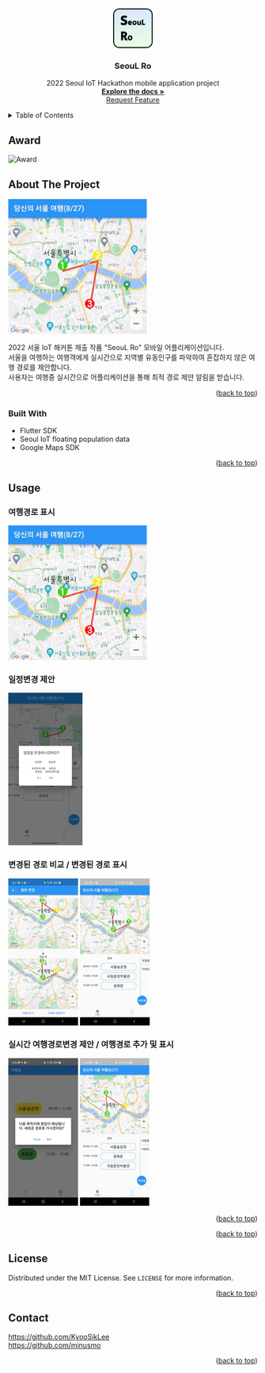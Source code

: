 <!-- Improved compatibility of back to top link: See: https://github.com/othneildrew/Best-README-Template/pull/73 -->
<a name="readme-top"></a>

<!-- PROJECT LOGO -->
<br />
<div align="center">
  <a href="https://github.com/SeoulRo/SeoulRo">
    <img src="readme_assets/team_logo.png" alt="Logo" width="80" height="80">
  </a>

<h3 align="center">SeouL Ro</h3>

  <p align="center">
    2022 Seoul IoT Hackathon mobile application project
    <br />
    <a href="https://github.com/SeoulRo/SeoulRo"><strong>Explore the docs »</strong></a>
    <br />
    <a href="https://github.com/SeoulRo/SeoulRo/issues">Request Feature</a>
  </p>
</div>



<!-- TABLE OF CONTENTS -->
<details>
  <summary>Table of Contents</summary>
  <ol>
	<li><a href="#award">Award</a></li>
    <li>
      <a href="#about-the-project">About The Project</a>
      <ul>
        <li><a href="#built-with">Built With</a></li>
      </ul>
    </li>
    <li><a href="#usage">Usage</a></li>
    <li><a href="#license">License</a></li>
    <li><a href="#contact">Contact</a></li>
  </ol>
</details>



## Award

<img src="./readme_assets/상장.jpg" alt="Award" style="width: 400px;" />

<!-- ABOUT THE PROJECT -->

## About The Project

![서울로](./readme_assets/%EC%97%AC%ED%96%89%EA%B2%BD%EB%A1%9C%ED%91%9C%EC%8B%9C.png)

2022 서울 IoT 해커톤 제출 작품 "SeouL Ro" 모바일 어플리케이션입니다.  
서울을 여행하는 여행객에게 실시간으로 지역별 유동인구를 파악하여 혼잡하지 않은 여행 경로를 제안합니다.  
사용자는 여행중 실시간으로 어플리케이션을 통해 최적 경로 제안 알림을 받습니다.
<p align="right">(<a href="#readme-top">back to top</a>)</p>



### Built With

- Flutter SDK
- Seoul IoT floating population data
- Google Maps SDK

<p align="right">(<a href="#readme-top">back to top</a>)</p>


<!-- USAGE EXAMPLES -->
## Usage
### 여행경로 표시
![여행경로 표시](./readme_assets/여행경로표시.png)  
### 일정변경 제안
![일정변경 제안](./readme_assets/일정변경제안.png)  
### 변경된 경로 비교 / 변경된 경로 표시
![변경된 경로 비교](./readme_assets/%EB%B3%80%EA%B2%BD%EA%B2%BD%EB%A1%9C%EB%B9%84%EA%B5%90.png)
![변경된 경로 표시](./readme_assets/변경된경로표시.png)  
### 실시간 여행경로변경 제안 / 여행경로 추가 및 표시
![실시간 여행경로변경 제안](./readme_assets/실시간여행경로변경제안.png)
![여행경로 추가 및 표시](./readme_assets/여행경로추가및표시.png)  
<p align="right">(<a href="#readme-top">back to top</a>)</p>


<p align="right">(<a href="#readme-top">back to top</a>)</p>

<!-- LICENSE -->
## License

Distributed under the MIT License. See `LICENSE` for more information.

<p align="right">(<a href="#readme-top">back to top</a>)</p>



<!-- CONTACT -->
## Contact
https://github.com/KyooSikLee  
https://github.com/minusmo
<p align="right">(<a href="#readme-top">back to top</a>)</p>

